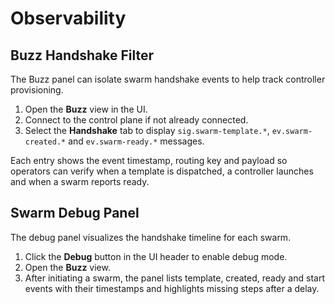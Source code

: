 # Observability

## Buzz Handshake Filter

The Buzz panel can isolate swarm handshake events to help track controller provisioning.

1. Open the **Buzz** view in the UI.
2. Connect to the control plane if not already connected.
3. Select the **Handshake** tab to display `sig.swarm-template.*`,
   `ev.swarm-created.*` and `ev.swarm-ready.*` messages.

Each entry shows the event timestamp, routing key and payload so operators
can verify when a template is dispatched, a controller launches and when a swarm reports ready.

## Swarm Debug Panel

The debug panel visualizes the handshake timeline for each swarm.

1. Click the **Debug** button in the UI header to enable debug mode.
2. Open the **Buzz** view.
3. After initiating a swarm, the panel lists template, created, ready and start
   events with their timestamps and highlights missing steps after a delay.
